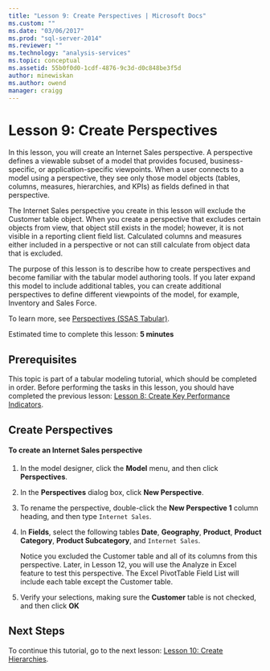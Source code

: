 ```yaml
---
title: "Lesson 9: Create Perspectives | Microsoft Docs"
ms.custom: ""
ms.date: "03/06/2017"
ms.prod: "sql-server-2014"
ms.reviewer: ""
ms.technology: "analysis-services"
ms.topic: conceptual
ms.assetid: 55b0f0d0-1cdf-4876-9c3d-d0c848be3f5d
author: minewiskan
ms.author: owend
manager: craigg
---
```

# Lesson 9: Create Perspectives
  In this lesson, you will create an Internet Sales perspective. A perspective defines a viewable subset of a model that provides focused, business-specific, or application-specific viewpoints. When a user connects to a model using a perspective, they see only those model objects (tables, columns, measures, hierarchies, and KPIs) as fields defined in that perspective.  
  
 The Internet Sales perspective you create in this lesson will exclude the Customer table object. When you create a perspective that excludes certain objects from view, that object still exists in the model; however, it is not visible in a reporting client field list. Calculated columns and measures either included in a perspective or not can still calculate from object data that is excluded.  
  
 The purpose of this lesson is to describe how to create perspectives and become familiar with the tabular model authoring tools. If you later expand this model to include additional tables, you can create additional perspectives to define different viewpoints of the model, for example, Inventory and Sales Force.  
  
 To learn more, see [Perspectives &#40;SSAS Tabular&#41;](tabular-models/perspectives-ssas-tabular.md).  
  
 Estimated time to complete this lesson: **5 minutes**  
  
## Prerequisites  
 This topic is part of a tabular modeling tutorial, which should be completed in order. Before performing the tasks in this lesson, you should have completed the previous lesson: [Lesson 8: Create Key Performance Indicators](lesson-7-create-key-performance-indicators.md).  
  
## Create Perspectives  
  
#### To create an Internet Sales perspective  
  
1.  In the model designer, click the **Model** menu, and then click **Perspectives**.  
  
2.  In the **Perspectives** dialog box, click **New Perspective**.  
  
3.  To rename the perspective, double-click the **New Perspective 1** column heading, and then type `Internet Sales`.  
  
4.  In **Fields**, select the following tables **Date**, **Geography**, **Product**, **Product Category**, **Product Subcategory**, and `Internet Sales`.  
  
     Notice you excluded the Customer table and all of its columns from this perspective. Later, in Lesson 12, you will use the Analyze in Excel feature to test this perspective. The Excel PivotTable Field List will include each table except the Customer table.  
  
5.  Verify your selections, making sure the **Customer** table is not checked, and then click **OK**  
  
## Next Steps  
 To continue this tutorial, go to the next lesson: [Lesson 10: Create Hierarchies](lesson-9-create-hierarchies.md).  
  
  
